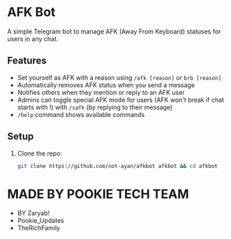 # AFK Bot

A simple Telegram bot to manage AFK (Away From Keyboard) statuses for users in any chat.

## Features
- Set yourself as AFK with a reason using `/afk [reason]` or `brb [reason]`
- Automatically removes AFK status when you send a message
- Notifies others when they mention or reply to an AFK user
- Admins can toggle special AFK mode for users (AFK won't break if chat starts with !) with `/safk` (by replying to their message)
- `/help` command shows available commands

## Setup
1. Clone the repo:
   ```bash
   git clone https://github.com/not-ayan/afkbot afkbot && cd afkbot

# MADE BY POOKIE TECH TEAM
- BY Zaryab!
- Pookie_Updates
- TheRichFamily
